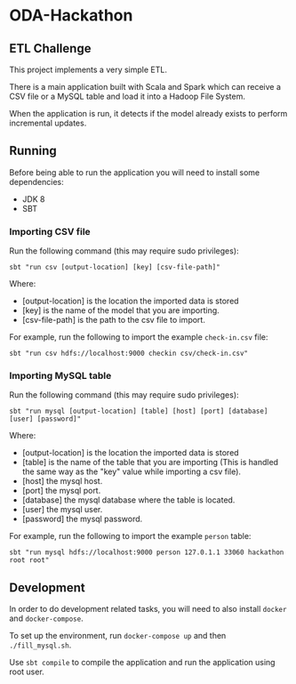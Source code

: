 # ODA-Hackathon

## ETL Challenge

This project implements a very simple ETL.

There is a main application built with Scala and Spark which can receive a CSV file or a MySQL table and load it into a Hadoop File System.

When the application is run, it detects if the model already exists to perform incremental updates.

## Running

Before being able to run the application you will need to install some dependencies:
- JDK 8
- SBT

### Importing CSV file

Run the following command (this may require sudo privileges):
```
sbt "run csv [output-location] [key] [csv-file-path]"
```

Where:
- [output-location] is the location the imported data is stored
- [key] is the name of the model that you are importing.
- [csv-file-path] is the path to the csv file to import.

For example, run the following to import the example `check-in.csv` file:

```
sbt "run csv hdfs://localhost:9000 checkin csv/check-in.csv"
```


### Importing MySQL table

Run the following command (this may require sudo privileges):
```
sbt "run mysql [output-location] [table] [host] [port] [database] [user] [password]"
```

Where:
- [output-location] is the location the imported data is stored
- [table] is the name of the table that you are importing (This is handled the same way as the "key" value while importing a csv file).
- [host] the mysql host.
- [port] the mysql port.
- [database] the mysql database where the table is located.
- [user] the mysql user.
- [password] the mysql password.

For example, run the following to import the example `person` table:

```
sbt "run mysql hdfs://localhost:9000 person 127.0.1.1 33060 hackathon root root"
```

## Development

In order to do development related tasks, you will need to also install `docker` and `docker-compose`.

To set up the environment, run `docker-compose up` and then `./fill_mysql.sh`.

Use `sbt compile` to compile the application and run the application using root user.

